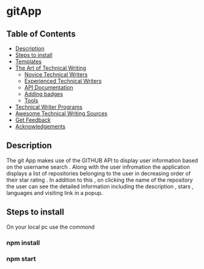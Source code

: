 # gitApp

## Table of Contents

- [Description](#description)
- [Steps to install](#installation)
- [Templates](#templates)
- [The Art of Technical Writing](#art)
  - [Novice Technical Writers](https://www.writethedocs.org/guide/#new-to-caring-about-documentation)
  - [Experienced Technical Writers](https://www.writethedocs.org/guide/#experienced-documentarian)
  - [API Documentation](https://www.writethedocs.org/guide/#api-documentation)
  - [Adding badges](https://github.com/badges/shields/blob/master/README.md#examples)
  - [Tools](https://www.writethedocs.org/guide/#tools-of-the-trade)
- [Technical Writer Programs](#programs)
- [Awesome Technical Writing Sources](#sources)
- [Get Feedback](#feedback)
- [Acknowledgements](#acknowledgements)


## Description <a name = "description"></a>
The git App makes use of the GITHUB API to display user information based on the username search . Along with the user infromation the application displays a list of repositories belonging to the user in decreasing order of their star rating . In addition to this , on clicking the name of the repository the user can see the detailed information including the description , stars , languages and visiting link in a popup.

## Steps to install <a name = "installation"></a>
On your local pc use the commond 
 ### npm install
 ### npm start

